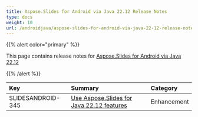 ```yaml
---
title: Aspose.Slides for Android via Java 22.12 Release Notes
type: docs
weight: 10
url: /androidjava/aspose-slides-for-android-via-java-22-12-release-notes/
---
```


{{% alert color="primary" %}} 

This page contains release notes for [Aspose.Slides for Android via Java 22.12](https://releases.aspose.com/java/repo/com/aspose/aspose-slides/22.12/)

{{% /alert %}} 

|**Key**|**Summary**|**Category**|
| :- | :- | :- |
|SLIDESANDROID-345|[Use Aspose.Slides for Java 22.12 features](/slides/java/aspose-slides-for-java-22-12-release-notes/)|Enhancement|


